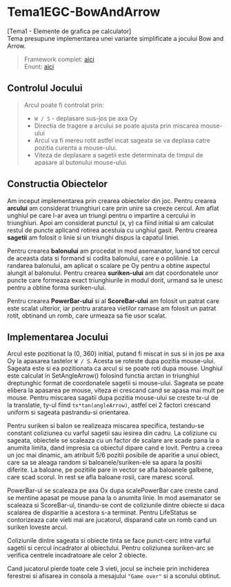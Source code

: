 # Tema1EGC-BowAndArrow
[Tema1 - Elemente de grafica pe calculator] <br>
Tema presupune implementarea unei variante simplificate a jocului Bow and Arrow. <br>
> Framework complet: [aici](https://github.com/UPB-Graphics/Framework-EGC) <br>
> Enunt: [aici](https://ocw.cs.pub.ro/courses/egc/teme/2020/01)

## Controlul Jocului

> Arcul poate fi controlat prin:
> - ```W / S``` - deplasare sus-jos pe axa Oy
> - Directia de tragere a arcului se poate ajusta prin miscarea mouse-ului
> - Arcul va fi mereu rotit astfel incat sageata se va deplasa catre pozitia curenta a mouse-ului.
> - Viteza de deplasare a sagetii este determinata de timpul de apasare al butonului mouse-ului.

## Constructia Obiectelor

Am inceput implementarea prin crearea obiectelor din joc. Pentru crearea **arcului**
am considerat triunghiuri care prin unire sa creeze cercul. Am aflat unghiul pe care
l-ar avea un triungi pentru o impartire a cercului in triunghiuri. Apoi am considerat
punctul (x, y) ca fiind initial si am calculat restul de puncte aplicand rotirea 
acestuia cu unghiul gasit. Pentru crearea **sagetii** am folosit o linie 
si un triunghi dispus la capatul liniei.

Pentru crearea **balonului** am procedat in mod asemanator, luand tot cercul de aceasta 
data si formand si codita balonului, care e o polilinie. La randarea balonului,
am aplicat o scalare pe Oy pentru a obtine aspectul alungit al balonului. Pentru 
crearea **suriken-ului** am dat coordonatele unor puncte care formeaza exact triunghiurile
in modul dorit, urmand sa le unesc pentru a obtine forma suriken-ului.

Pentru crearea **PowerBar-ului** si al **ScoreBar-ului** am folosit un patrat care este scalat
ulterior, iar pentru aratarea vietilor ramase am folosit un patrat rotit, obtinand
un romb, care urmeaza sa fie usor scalat.
<br>

## Implementarea Jocului
Arcul este pozitionat la (0, 360) initial, putand fi miscat in sus si in jos pe axa
Oy la apasarea tastelor ```W / S```. Acesta se roteste dupa pozitia mouse-ului.
Sageata este si ea pozitionata ca arcul si se poate roti dupa mouse. Unghiul este 
calculat in SetAngleArrow() folosind functia arctan in triunghiul dreptunghic format
de coordonatele sagetii si mouse-ului. Sageata se poate elibera la apasarea pe mouse,
viteza ei crescand cand se apasa mai mult pe mouse. Pentru miscarea sagatii dupa 
pozitia mouse-ului se creste tx-ul de la translatie, ty-ul fiind ```tx*tan(angleArrow)```,
astfel cei 2 factori crescand uniform si sageata pastrandu-si orientarea.

Pentru suriken si balon se realizeaza miscarea specifica, testandu-se constant 
coliziunea cu varful sagetii sau iesirea din cadru. La coliziune cu sageata, obiectele
se scaleaza cu un factor de scalare are scade pana la o anumita limita, dand impresia
ca obiectul dipare cand e lovit. Pentru a creea un joc mai dinamic, am atribuit 
5/6 pozitii posibile de aparitie a unui obiect, care sa se aleaga random si
baloanele/suriken-ele sa apara la positii diferite. La baloane, pe pozitiile
pare in vector se afla baloanele galbene, care scad scorul. In rest se afla baloane
rosii, care maresc scorul.

PowerBar-ul se scaleaza pe axa Ox dupa scalePowerBar care creste cand se mentine 
apasat pe mouse pana la o anumita linie. In mod asemanator se scaleaza si ScoreBar-ul,
tinandu-se cont de coliziunile dintre obiecte si daca scalarea de disparitie a 
acestora s-a terminat. Pentru LifeStatus se contorizeaza cate vieti mai are 
jucatorul, disparand cate un romb cand un suriken loveste arcul.

Coliziunile dintre sageata si obiecte tinta se face punct-cerc intre varful sagetii
si cercul incadrator al obiectului. Pentru coliziunea suriken-arc se verifica centrele
incadratoare ale celor 2 obiecte.

Cand jucatorul pierde toate cele 3 vieti, jocul se incheie prin inchiderea ferestrei si 
afisarea in consola a mesajului ```"Game over"``` si a scorului obtinut.
